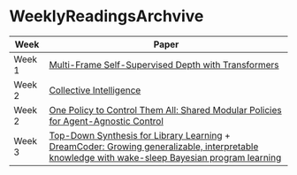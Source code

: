 # WeeklyReadingsArchvive

| Week   | Paper                                                                                                          |
|--------|----------------------------------------------------------------------------------------------------------------|
| Week 1 | [Multi-Frame Self-Supervised Depth with Transformers](https://arxiv.org/pdf/2204.07616.pdf)                  |
| Week 2 | [Collective Intelligence](https://browse.arxiv.org/pdf/2111.14377.pdf)                                        |
| Week 2 | [One Policy to Control Them All: Shared Modular Policies for Agent-Agnostic Control](https://arxiv.org/pdf/2007.04976.pdf) |
| Week 3 | [Top-Down Synthesis for Library Learning](https://arxiv.org/pdf/2211.16605.pdf) + [DreamCoder: Growing generalizable, interpretable knowledge with wake-sleep Bayesian program learning](https://arxiv.org/pdf/2006.08381.pdf) |
